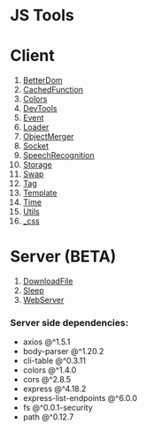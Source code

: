 # JS Tools 


# Client 

1. [BetterDom](Client/BetterDom/betterdom.md)
2. [CachedFunction](Client/CachedFunction/cachedfunction.md)
3. [Colors](Client/Colors/colors.md)
4. [DevTools](Client/DevTools/devtools.md)
6. [Event](Client/Event/event.md)
8. [Loader](Client/Loader/loader.md)
9. [ObjectMerger](Client/ObjectMerger/objectmerger.md)
10. [Socket](Client/Socket/socket.md)
11. [SpeechRecognition](Client/SpeechRecognition/speechRecognitions.md)
12. [Storage](Client/Storage/storage.md)
13. [Swap](Client/Swap/swap.md)
14. [Tag](Client/Tag/tag.md)
15. [Template](Client/Template/template.md)
16. [Time](Client/Time/time.md)
17. [Utils](Client/Utils/utils.md)
18. [_css](Client/_css/grid.md)

# Server (__BETA__)

1. [DownloadFile](Server/DownloadFile/downloadFile.md)
2. [Sleep](Server/Sleep/sleep.md)
3. [WebServer](Server/WebServer/webserver.md)


### Server side dependencies:
- axios @^1.5.1
- body-parser @^1.20.2
- cli-table @^0.3.11
- colors @^1.4.0
- cors @^2.8.5
- express @^4.18.2
- express-list-endpoints @^6.0.0
- fs @^0.0.1-security
- path @^0.12.7